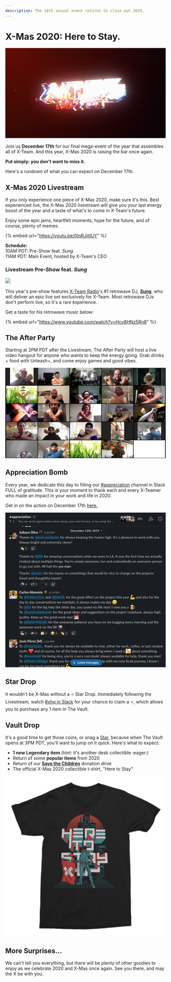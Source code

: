 ```yaml
---
description: The 14th annual event returns to close out 2020.
---
```


# X-Mas 2020: Here to Stay.

![](../.gitbook/assets/intro_1.gif)

Join us **December 17th** for our final mega-event of the year that assembles all of X-Team. And this year, X-Mas 2020 is raising the bar once again.

**Put simply: you don't want to miss it.** 

Here's a rundown of what you can expect on December 17th.

## **X-Mas 2020 Livestream**

If you only experience one piece of X-Mas 2020, make sure it's this. Best experienced live, the X-Mas 2020 livestream will give you your last energy boost of the year and a taste of what's to come in X-Team's future.

Enjoy some epic jams, heartfelt moments, hype for the future, and of course, plenty of memes.

{% embed url="https://youtu.be/0InRJiiIlUY" %}

**Schedule:**  
10AM PDT: Pre-Show feat. _Sung_  
11AM PDT: Main Event, hosted by X-Team's CEO

### **Livestream Pre-Show feat.** _**Sung**_

![](../.gitbook/assets/image%20%2860%29.png)

This year's pre-show features [X-Team Radio](https://radio.x-team.com)'s \#1 retrowave DJ, [_**Sung**_](https://sung-music.bandcamp.com/), who will deliver an epic live set exclusively for X-Team. Most retrowave DJs don't perform live, so it's a rare experience.

Get a taste for his retrowave music below:

{% embed url="https://www.youtube.com/watch?v=Hcy8HNz5Rn8" %}

## The After Party

Starting at 2PM PDT after the Livestream, The After Party will host a live video hangout for anyone who wants to keep the energy going. Grab drinks + food with Unleash+, and come enjoy games and good vibes.

![](../.gitbook/assets/image%20%2863%29.png)

## Appreciation Bomb

Every year, we dedicate this day to filling our [\#appreciation](https://app.slack.com/client/T0257R0RP/C4K38NPT5) channel in Slack FULL of gratitude. This is your moment to thank each and every X-Teamer who made an impact in your work and life in 2020.

Get in on the action on December 17th [here.](https://app.slack.com/client/T0257R0RP/C4K38NPT5)

![](../.gitbook/assets/screen-shot-2020-12-05-at-8.21.28-pm.png)

## Star Drop

It wouldn't be X-Mas without a ⭐ Star Drop. Immediately following the Livestream, watch [\#xhq in Slack](https://app.slack.com/client/T0257R0RP/C02AJK99Z) for your chance to claim a ⭐, which allows you to purchase any 1 item in The Vault.

## Vault Drop

It's a good time to get those coins, or snag a [Star](x-mas-2020-here-to-stay..md#star-drop), because when The Vault opens at 3PM PDT, you'll want to jump on it quick. Here's what to expect:

* **1 new Legendary item** \(hint: it's another desk collectible :eager:\)
* Return of some **popular items** from 2020
* Return of our [**Save the Children**](https://www.savethechildren.org/) donation drive
* The official X-Mas 2020 collectible t-shirt, "Here to Stay"

![](../.gitbook/assets/image%20%2862%29.png)

## More Surprises...

We can't tell you everything, but there will be plenty of other goodies to enjoy as we celebrate 2020 and X-Mas once again. See you there, and may the X be with you.

